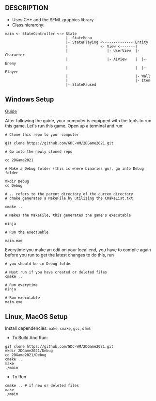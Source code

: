 ## DESCRIPTION
* Uses C++ and the SFML graphics library
* Class hierarchy: 
```
main <- StateController <-> State
                            |- StateMenu
                            |- StatePlaying <-------------- Entity
                            |               <- View <-------|
                            |                  |- UserView  |- Character
                            |                  |- AIView    |  |- Enemy
                            |                               |  |- Player
                            |                               |- Wall
                            |                               |- Item
                            |- StatePaused
```


## Windows Setup
 [Guide](https://dolomite-scale-0eb.notion.site/Cmake-SFML-on-windows-18e1d0634d774f31898aa5ceded4e24f) 

 After following the guide, your computer is equipped with the tools
 to run this game. Let's run this game. Open up a terminal and run: 
 ```shell
# Clone this repo to your computer

git clone https://github.com/GDC-WM/2DGame2021.git 

# Go into the newly cloned repo

cd 2DGame2021 

# Make a Debug folder (this is where binaries go), go into Debug folder

mkdir Debug
cd Debug

# .. refers to the parent directory of the curren directory
# cmake generates a MakeFile by utilizing the CmakeList.txt

cmake ..

# Makes the MakeFile, this generates the game's executable 

ninja

# Run the exectuable

main.exe
 ```

 Everytime you make an edit on your local end, you have to compile again before 
 you run to get the latest changes to do this, run

 ```shell
# you should be in Debug folder

# Must run if you have created or deleted files 
cmake ..

# Run everytime
ninja 

# Run executable
main.exe

 ```

## Linux, MacOS Setup

Install dependencies: `make`, `cmake`, `gcc`, `sfml`


* To Build And Run:
```shell
git clone https://github.com/GDC-WM/2DGame2021.git
mkdir 2DGame2021/Debug
cd 2DGame2021/Debug
cmake ..
make
./main
```
* To Run
```shell
cmake .. # if new or deleted files
make 
./main
```
